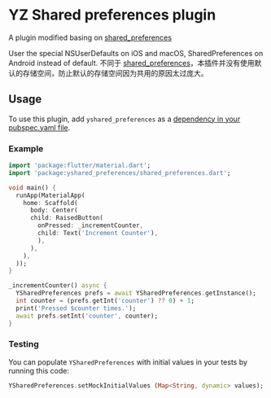 # YZ Shared preferences plugin

A plugin modified basing on [shared_preferences](https://github.com/flutter/plugins/tree/main/packages/shared_preferences)

User the special NSUserDefaults on iOS and macOS, SharedPreferences on Android instead of default.
不同于 [shared_preferences](https://github.com/flutter/plugins/tree/main/packages/shared_preferences)，本插件并没有使用默认的存储空间，防止默认的存储空间因为共用的原因太过庞大。

## Usage
To use this plugin, add `yshared_preferences` as a [dependency in your pubspec.yaml file](https://flutter.dev/docs/development/platform-integration/platform-channels).

### Example

``` dart
import 'package:flutter/material.dart';
import 'package:yshared_preferences/shared_preferences.dart';

void main() {
  runApp(MaterialApp(
    home: Scaffold(
      body: Center(
      child: RaisedButton(
        onPressed: _incrementCounter,
        child: Text('Increment Counter'),
        ),
      ),
    ),
  ));
}

_incrementCounter() async {
  YSharedPreferences prefs = await YSharedPreferences.getInstance();
  int counter = (prefs.getInt('counter') ?? 0) + 1;
  print('Pressed $counter times.');
  await prefs.setInt('counter', counter);
}
```

### Testing

You can populate `YSharedPreferences` with initial values in your tests by running this code:

```dart
YSharedPreferences.setMockInitialValues (Map<String, dynamic> values);
```

